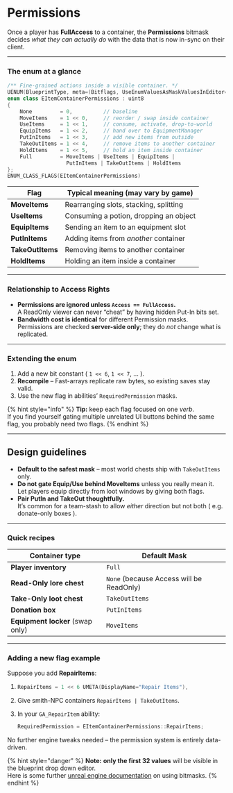 # Permissions

Once a player has **FullAccess** to a container, the **Permissions** bitmask decides _what they can actually do_ with the data that is now in-sync on their client.

***

### The enum at a glance

```cpp
/** Fine-grained actions inside a visible container. */
UENUM(BlueprintType, meta=(Bitflags, UseEnumValuesAsMaskValuesInEditor="true"))
enum class EItemContainerPermissions : uint8
{
	None         = 0,          // baseline
	MoveItems    = 1 << 0,     // reorder / swap inside container
	UseItems     = 1 << 1,     // consume, activate, drop-to-world
	EquipItems   = 1 << 2,     // hand over to EquipmentManager
	PutInItems   = 1 << 3,     // add new items from outside
	TakeOutItems = 1 << 4,     // remove items to another container
	HoldItems    = 1 << 5,     // hold an item inside container
	Full         = MoveItems | UseItems | EquipItems |
	               PutInItems | TakeOutItems | HoldItems
};
ENUM_CLASS_FLAGS(EItemContainerPermissions)
```

| Flag             | Typical meaning (may vary by game)     |
| ---------------- | -------------------------------------- |
| **MoveItems**    | Rearranging slots, stacking, splitting |
| **UseItems**     | Consuming a potion, dropping an object |
| **EquipItems**   | Sending an item to an equipment slot   |
| **PutInItems**   | Adding items from _another_ container  |
| **TakeOutItems** | Removing items to another container    |
| **HoldItems**    | Holding an item inside a container     |

***

### Relationship to Access Rights

* **Permissions are ignored unless `Access == FullAccess`.**\
  A ReadOnly viewer can never “cheat” by having hidden Put-In bits set.
* **Bandwidth cost is identical** for different Permission masks.\
  Permissions are checked **server-side only**; they do _not_ change what is replicated.

***

### Extending the enum

1. Add a new bit constant ( `1 << 6`, `1 << 7`, … ).
2. **Recompile** – Fast-arrays replicate raw bytes, so existing saves stay valid.
3. Use the new flag in abilities’ `RequiredPermission` masks.

{% hint style="info" %}
**Tip:** keep each flag focused on one _verb_.\
If you find yourself gating multiple unrelated UI buttons behind the same flag, you probably need two flags.
{% endhint %}

***

## Design guidelines

* **Default to the safest mask** – most world chests ship with `TakeOutItems` only.
* **Do not gate Equip/Use behind MoveItems** unless you really mean it.\
  Let players equip directly from loot windows by giving both flags.
* **Pair PutIn and TakeOut thoughtfully.**\
  It’s common for a team-stash to allow _either_ direction but not both ( e.g. donate-only boxes ).

***

### Quick recipes

| Container type                   | Default Mask                             |
| -------------------------------- | ---------------------------------------- |
| **Player inventory**             | `Full`                                   |
| **Read-Only lore chest**         | `None` (because Access will be ReadOnly) |
| **Take-Only loot chest**         | `TakeOutItems`                           |
| **Donation box**                 | `PutInItems`                             |
| **Equipment locker** (swap only) | `MoveItems`                              |

***

### Adding a new flag example

Suppose you add **RepairItems**:

1. ```cpp
   RepairItems = 1 << 6 UMETA(DisplayName="Repair Items"),
   ```
2. Give smith-NPC containers `RepairItems | TakeOutItems`.
3.  In your `GA_RepairItem` ability:

    ```cpp
    RequiredPermission = EItemContainerPermissions::RepairItems;
    ```

No further engine tweaks needed – the permission system is entirely data-driven.

{% hint style="danger" %}
**Note:** **only the first 32 values** will be visible in the blueprint drop down editor.\
Here is some further [unreal engine documentation](https://dev.epicgames.com/documentation/en-us/unreal-engine/unreal-engine-uproperties#asbitmasks) on using bitmasks.&#x20;
{% endhint %}
